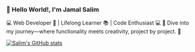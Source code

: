 ### 👋 Hello World!, I'm Jamal Salim
💻 Web Developer 🚀 | Lifelong Learner 📚 | Code Enthusiast 💻
🚀 Dive into my journey—where functionality meets creativity, project by project. 🚀

[![Salim's GitHub stats](https://github-readme-stats.vercel.app/api?username=jamalsalim-js12)](https://github.com/anuraghazra/github-readme-stats)

